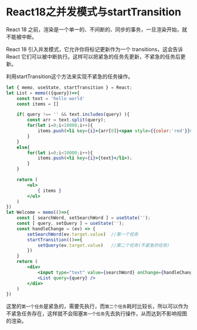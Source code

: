 # React18之并发模式与startTransition

React 18 之前，渲染是一个单一的、不间断的、同步的事务，一旦渲染开始，就不能被中断。

React 18 引入并发模式，它允许你将标记更新作为一个 transitions，这会告诉 React 它们可以被中断执行。这样可以把紧急的任务先更新，不紧急的任务后更新。

利用startTransition这个方法来实现不紧急的任务操作。

```jsx
let { memo, useState, startTransition } = React;
let List = memo(({query})=>{
    const text = 'hello world'
    const items = []

    if( query !== '' && text.includes(query) ){
        const arr = text.split(query);
        for(let i=0;i<10000;i++){
            items.push(<li key={i}>{arr[0]}<span style={{color:'red'}}>{query}</span>{arr[1]}</li>)
        }
    }
    else{
        for(let i=0;i<10000;i++){
            items.push(<li key={i}>{text}</li>);
        }
    }

    return (
        <ul>
            { items }
        </ul>
    )
})
let Welcome = memo(()=>{
    const [ searchWord, setSearchWord ] = useState('');
    const [ query, setQuery ] = useState('');
    const handleChange = (ev) => {
        setSearchWord(ev.target.value)  //第一个任务
        startTransition(()=>{
            setQuery(ev.target.value)   //第二个任务(不紧急的任务)
        })
    }
    return (
        <div>
            <input type="text" value={searchWord} onChange={handleChange} />
            <List query={query} />
        </div>
    )
})
```

这里的`第一个任务`是紧急的，需要先执行，而`第二个任务`耗时比较长，所以可以作为不紧急任务存在，这样就不会阻塞`第一个任务`先去执行操作，从而达到不影响视图的渲染。

